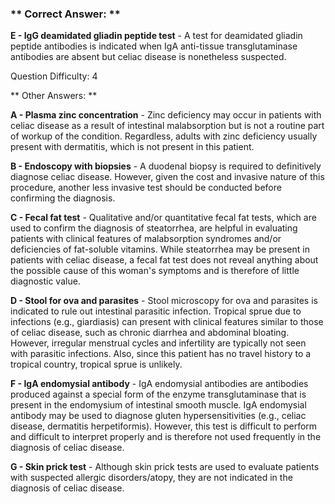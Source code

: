 ### ** Correct Answer: **

**E - IgG deamidated gliadin peptide test** - A test for deamidated gliadin peptide antibodies is indicated when IgA anti-tissue transglutaminase antibodies are absent but celiac disease is nonetheless suspected.

Question Difficulty: 4

** Other Answers: **

**A - Plasma zinc concentration** - Zinc deficiency may occur in patients with celiac disease as a result of intestinal malabsorption but is not a routine part of workup of the condition. Regardless, adults with zinc deficiency usually present with dermatitis, which is not present in this patient.

**B - Endoscopy with biopsies** - A duodenal biopsy is required to definitively diagnose celiac disease. However, given the cost and invasive nature of this procedure, another less invasive test should be conducted before confirming the diagnosis.

**C - Fecal fat test** - Qualitative and/or quantitative fecal fat tests, which are used to confirm the diagnosis of steatorrhea, are helpful in evaluating patients with clinical features of malabsorption syndromes and/or deficiencies of fat-soluble vitamins. While steatorrhea may be present in patients with celiac disease, a fecal fat test does not reveal anything about the possible cause of this woman's symptoms and is therefore of little diagnostic value.

**D - Stool for ova and parasites** - Stool microscopy for ova and parasites is indicated to rule out intestinal parasitic infection. Tropical sprue due to infections (e.g., giardiasis) can present with clinical features similar to those of celiac disease, such as chronic diarrhea and abdominal bloating. However, irregular menstrual cycles and infertility are typically not seen with parasitic infections. Also, since this patient has no travel history to a tropical country, tropical sprue is unlikely.

**F - IgA endomysial antibody** - IgA endomysial antibodies are antibodies produced against a special form of the enzyme transglutaminase that is present in the endomysium of intestinal smooth muscle. IgA endomysial antibody may be used to diagnose gluten hypersensitivities (e.g., celiac disease, dermatitis herpetiformis). However, this test is difficult to perform and difficult to interpret properly and is therefore not used frequently in the diagnosis of celiac disease.

**G - Skin prick test** - Although skin prick tests are used to evaluate patients with suspected allergic disorders/atopy, they are not indicated in the diagnosis of celiac disease.

